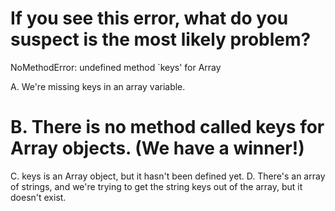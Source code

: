 # If you see this error, what do you suspect is the most likely problem?

NoMethodError: undefined method `keys' for Array

A. We're missing keys in an array variable.
# B. There is no method called keys for Array objects. (We have a winner!)
C. keys is an Array object, but it hasn't been defined yet.
D. There's an array of strings, and we're trying to get the string keys out of the array, but it doesn't exist.